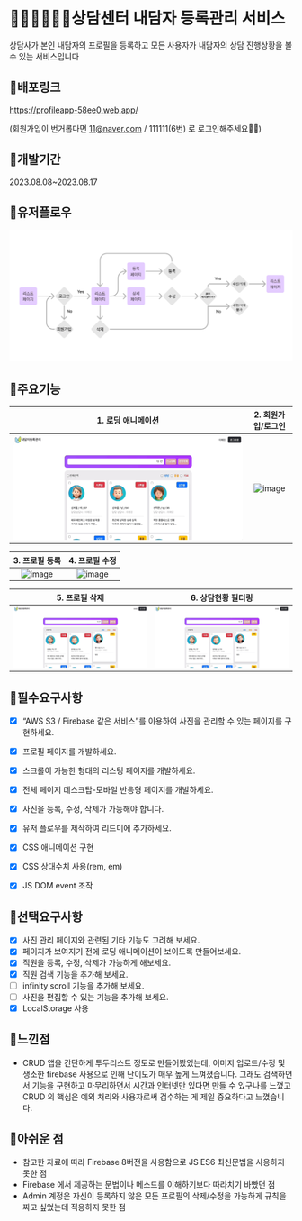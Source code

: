 # 👩🏻‍⚕️👨🏼‍⚕️상담센터 내담자 등록관리 서비스

상담사가 본인 내담자의 프로필을 등록하고 모든 사용자가 내담자의 상담 진행상황을 볼 수 있는 서비스입니다

## 🚩배포링크
https://profileapp-58ee0.web.app/

(회원가입이 번거롭다면 11@naver.com / 111111(6번) 로 로그인해주세요👍🏻)

## 🚩개발기간
2023.08.08~2023.08.17

## 🚩유저플로우
![유저플로우](https://raw.githubusercontent.com/KDT1-FE/Y_FE_JAVASCRIPT_PICTURE/KDT0_LeeYeIn/public/assets/image/flow3.jpg)

## 🚩주요기능

|                                                           1.  로딩 애니메이션                                                              |                                                         2.  회원가입/로그인                                                            |
| :--------------------------------------------------------------------------------------------------------------------------------------: | :---------------------------------------------------------------------------------------------------------------------------------: |
| ![image](https://raw.githubusercontent.com/KDT1-FE/Y_FE_JAVASCRIPT_PICTURE/KDT0_LeeYeIn/public/assets/image/loadinggif.gif) |  ![image](https://raw.githubusercontent.com/KDT1-FE/Y_FE_JAVASCRIPT_PICTURE/KDT0_LeeYeIn/public/assets/image/signin.gif) |

|                                                           3.  프로필 등록                                                              |                                                         4.  프로필 수정                                                            |
| :--------------------------------------------------------------------------------------------------------------------------------------: | :---------------------------------------------------------------------------------------------------------------------------------: |
| ![image](https://raw.githubusercontent.com/KDT1-FE/Y_FE_JAVASCRIPT_PICTURE/KDT0_LeeYeIn/public/assets/image/regis.gif) |  ![image](https://raw.githubusercontent.com/KDT1-FE/Y_FE_JAVASCRIPT_PICTURE/KDT0_LeeYeIn/public/assets/image/modify.gif) |

|                                                           5.  프로필 삭제                                                              |                                                         6.  상담현황 필터링                                                            |
| :--------------------------------------------------------------------------------------------------------------------------------------: | :---------------------------------------------------------------------------------------------------------------------------------: |
| ![image](https://raw.githubusercontent.com/KDT1-FE/Y_FE_JAVASCRIPT_PICTURE/KDT0_LeeYeIn/public/assets/image/delete.gif) |  ![image](https://raw.githubusercontent.com/KDT1-FE/Y_FE_JAVASCRIPT_PICTURE/KDT0_LeeYeIn/public/assets/image/filter.gif) |


## 🚩필수요구사항
 - [x]  “AWS S3 / Firebase 같은 서비스”를 이용하여 사진을 관리할 수 있는 페이지를 구현하세요.
 - [x] 프로필 페이지를 개발하세요.
 - [x] 스크롤이 가능한 형태의 리스팅 페이지를 개발하세요.
 - [x] 전체 페이지 데스크탑-모바일 반응형 페이지를 개발하세요.
 - [x] 사진을 등록, 수정, 삭제가 가능해야 합니다.
 - [x] 유저 플로우를 제작하여 리드미에 추가하세요.
 - [x] CSS 애니메이션 구현
 - [x] CSS 상대수치 사용(rem, em)
 - [x] JS DOM event 조작


## 🚩선택요구사항
 - [x]  사진 관리 페이지와 관련된 기타 기능도 고려해 보세요.
 - [x]  페이지가 보여지기 전에 로딩 애니메이션이 보이도록 만들어보세요.
 - [x] 직원을 등록, 수정, 삭제가 가능하게 해보세요.
 - [x] 직원 검색 기능을 추가해 보세요.
 - [ ] infinity scroll 기능을 추가해 보세요.
 - [ ] 사진을 편집할 수 있는 기능을 추가해 보세요.
 - [x] LocalStorage 사용

## 🚩느낀점
- CRUD 앱을 간단하게 투두리스트 정도로 만들어봤었는데, 이미지 업로드/수정 및 생소한 firebase 사용으로 인해 난이도가 매우 높게 느껴졌습니다. 그래도 검색하면서 기능을 구현하고 마무리하면서 시간과 인터넷만 있다면 만들 수 있구나를 느꼈고 CRUD 의 핵심은 예외 처리와 사용자로써 검수하는 게 제일 중요하다고 느꼈습니다.

## 🚩아쉬운 점
- 참고한 자료에 따라 Firebase 8버전을 사용함으로 JS ES6 최신문법을 사용하지 못한 점
- Firebase 에서 제공하는 문법이나 메소드를 이해하기보다 따라치기 바빴던 점
- Admin 계정은 자신이 등록하지 않은 모든 프로필의 삭제/수정을 가능하게 규칙을 짜고 싶었는데 적용하지 못한 점




